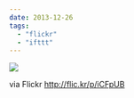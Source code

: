 ```yaml
---
date: 2013-12-26
tags: 
  - "flickr"
  - "ifttt"
---
```


![](http://farm4.staticflickr.com/3677/11573148703_63c6a3c61a_b.jpg)  

  
  
via Flickr http://flic.kr/p/iCFpUB
